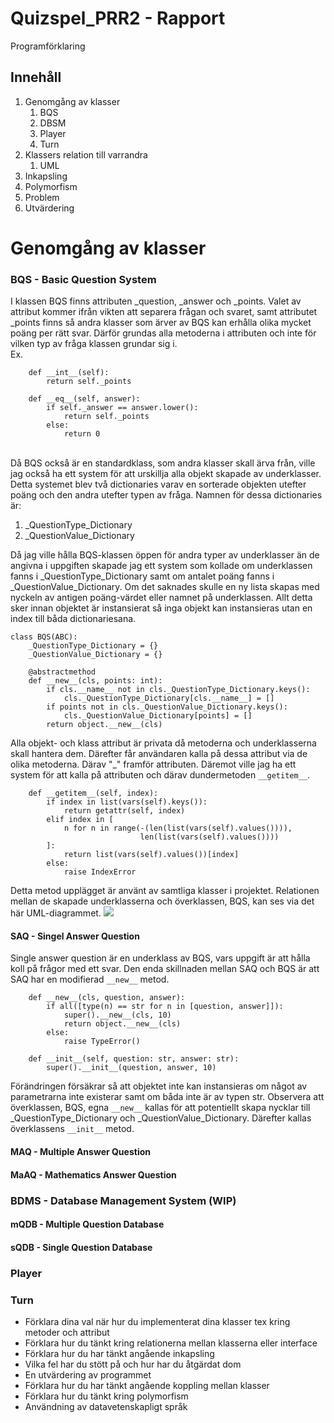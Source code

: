# Quizspel_PRR2 - Rapport
Programförklaring
## Innehåll
1. Genomgång av klasser
   1. BQS
   2. DBSM
   3. Player
   4. Turn
2. Klassers relation till varrandra 
   1. UML
3. Inkapsling
4. Polymorfism
5. Problem
6. Utvärdering


# Genomgång av klasser

### BQS - Basic Question System
I klassen BQS finns attributen _question, _answer och _points. Valet av attribut kommer ifrån vikten att separera frågan och svaret, samt attributet _points finns så andra klasser som ärver av BQS kan erhålla olika mycket poäng per rätt svar. Därför grundas alla metoderna i attributen och inte för vilken typ av fråga klassen grundar sig i.
<br>
Ex.
```
    def __int__(self):
        return self._points

    def __eq__(self, answer):
        if self._answer == answer.lower():
            return self._points
        else:
            return 0
```
<br>
Då BQS också är en standardklass, som andra klasser skall ärva från, ville jag också ha ett system för att urskillja alla objekt skapade av underklasser. Detta systemet blev två dictionaries varav en sorterade objekten utefter poäng och den andra utefter typen av fråga. Namnen för dessa dictionaries är:

1. _QuestionType_Dictionary
2. _QuestionValue_Dictionary

Då jag ville hålla BQS-klassen öppen för andra typer av underklasser än de angivna i uppgiften skapade jag ett system som kollade om underklassen fanns i _QuestionType_Dictionary samt om antalet poäng fanns i _QuestionValue_Dictionary. Om det saknades skulle en ny lista skapas med nyckeln av antigen poäng-värdet eller namnet på underklassen. Allt detta sker innan objektet är instansierat så inga objekt kan instansieras utan en index till båda dictionariesana.

```
class BQS(ABC):
    _QuestionType_Dictionary = {}
    _QuestionValue_Dictionary = {}

    @abstractmethod
    def __new__(cls, points: int):
        if cls.__name__ not in cls._QuestionType_Dictionary.keys():
            cls._QuestionType_Dictionary[cls.__name__] = []
        if points not in cls._QuestionValue_Dictionary.keys():
            cls._QuestionValue_Dictionary[points] = []
        return object.__new__(cls)
```
Alla objekt- och klass attribut är privata då metoderna och underklasserna skall hantera dem. Därefter får användaren kalla på dessa attribut via de olika metoderna. Därav "_" framför attributen.
Däremot ville jag ha ett system för att kalla på attributen och därav dundermetoden `__getitem__`.
```
    def __getitem__(self, index):
        if index in list(vars(self).keys()):
            return getattr(self, index)
        elif index in [
            n for n in range(-(len(list(vars(self).values()))),
                             len(list(vars(self).values())))
        ]:
            return list(vars(self).values())[index]
        else:
            raise IndexError
```
Detta metod upplägget är använt av samtliga klasser i projektet. Relationen mellan de skapade underklasserna och överklassen, BQS, kan ses via det här UML-diagrammet.
![](/Users/carlsjoback/Desktop/Quizspel-PRR2/QuestionSystems.png)
<br> 
#### SAQ - Singel Answer Question
Single answer question är en underklass av BQS, vars uppgift är att hålla koll på frågor med ett svar. 
Den enda skillnaden mellan SAQ och BQS är att SAQ har en modifierad `__new__` metod.
```
    def __new__(cls, question, answer):
        if all([type(n) == str for n in [question, answer]]):
            super().__new__(cls, 10)
            return object.__new__(cls)
        else:
            raise TypeError()
            
    def __init__(self, question: str, answer: str):
        super().__init__(question, answer, 10)
```
Förändringen försäkrar så att objektet inte kan instansieras om något av parametrarna inte existerar samt om båda inte är av typen str. 
Observera att överklassen, BQS, egna `__new__` kallas för att potentiellt skapa nycklar till _QuestionType_Dictionary och _QuestionValue_Dictionary.
Därefter kallas överklassens `__init__` metod.
#### MAQ - Multiple Answer Question
#### MaAQ - Mathematics Answer Question

### BDMS - Database Management System (WIP)
#### mQDB - Multiple Question Database
#### sQDB - Single Question Database

### Player

### Turn

 - Förklara dina val när hur du implementerat dina klasser tex kring metoder och attribut
 - Förklara hur du tänkt kring relationerna mellan klasserna eller interface
 - Förklara hur du har tänkt angående inkapsling
 - Vilka fel har du stött på och hur har du åtgärdat dom
 - En utvärdering av programmet
 - Förklara hur du har tänkt angående koppling mellan klasser
 - Förklara hur du tänkt kring polymorfism
 - Användning av datavetenskapligt språk
